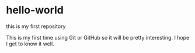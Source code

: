 # hello-world
this is my first repository

This is my first time using Git or GitHub so it will be pretty interesting.
I hope I get to know it well.
